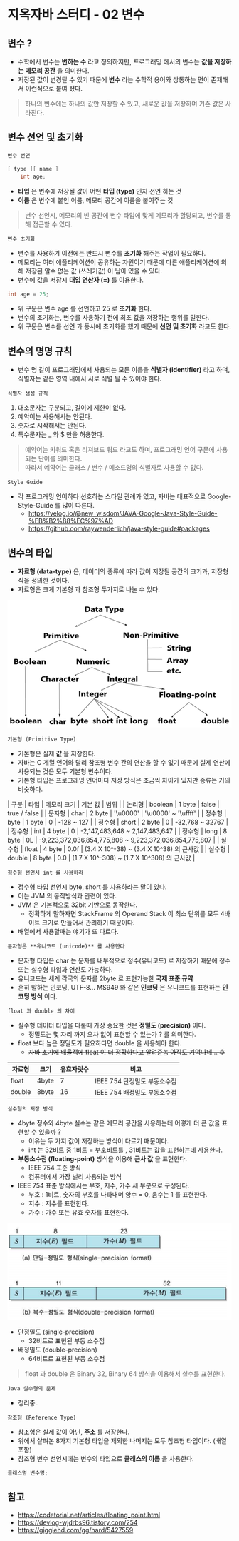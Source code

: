 # 지옥자바 스터디 - 02 변수

## 변수 ?
- 수학에서 변수는 **변하는 수** 라고 정의하지만, 프로그래밍 에서의 변수는 **값을 저장하는 메모리 공간** 을 의미한다.
- 저장된 값이 변경될 수 있기 때문에 **변수** 라는 수학적 용어와 상통하는 면이 존재해서 이런식으로 붙여 졌다.

> 하나의 변수에는 하나의 값만 저장할 수 있고, 새로운 값을 저장하며 기존 값은 사라진다.

## 변수 선언 및 초기화

`변수 선언`

```java
[ type ][ name ]
    int age;
```
- **타입** 은 변수에 저장될 값이 어떤 **타입 (type)** 인지 선언 하는 것
- **이름** 은 변수에 붙인 이름, 메모리 공간에 이름을 붙여주는 것

> 변수 선언시, 메모리의 빈 공간에 변수 타입에 맞게 메모리가 할당되고, 변수를 통해 접근할 수 있다.

`변수 초기화`

- 변수를 사용하기 이전에는 반드시 변수를 **초기화** 해주는 작업이 필요하다.
- 메모리는 여러 애플리케이션이 공유하는 자원이기 때문에 다른 애플리케이션에 의해 저장된 알수 없는 값 (쓰레기값) 이 남아 있을 수 있다.
- 변수에 값을 저장시 **대입 연산자 (=)** 를 이용한다.

```java
int age = 25;
```
- 위 구문은 변수 age 를 선언하고 25 로 **초기화** 한다.
- 변수의 초기화는, 변수를 사용하기 전에 최초 값을 저장하는 행위를 말한다.
- 위 구문은 변수를 선언 과 동시에 초기화를 했기 때문에 **선언 및 초기화** 라고도 한다.

## 변수의 명명 규칙
- 변수 명 같이 프로그래밍에서 사용되는 모든 이름을 **식별자 (identifier)** 라고 하며, 식별자는 같은 영역 내에서 서로 식별 될 수 있어야 한다.

`식별자 생성 규칙`
1. 대소문자는 구분되고, 길이에 제한이 없다.
2. 예악어는 사용해서는 안된다.
3. 숫자로 시작해서는 안된다.
4. 특수문자는 _ 와 $ 만을 허용한다.

> 예약어는 키워드 혹은 리져브드 워드 라고도 하며, 프로그래밍 언어 구문에 사용되는 단어를 의미한다. <br/>
> 따라서 예약어는 클래스 / 변수 / 메소드명의 식별자로 사용할 수 없다.

`Style Guide`
- 각 프로그래밍 언어하다 선호하는 스타일 관례가 있고, 자바는 대표적으로 Google-Style-Guide 를 많이 따른다.
    - https://velog.io/@new_wisdom/JAVA-Google-Java-Style-Guide-%EB%B2%88%EC%97%AD
    - https://github.com/raywenderlich/java-style-guide#packages

## 변수의 타입
- **자료형 (data-type)** 은, 데이터의 종류에 따라 값이 저장될 공간의 크기과, 저장형식을 정의한 것이다.
- 자료형은 크게 기본형 과 참조형 두가지로 나눌 수 있다.

![java-data-types](./images/java-data-types.png)

`기본형 (Primitive Type)`
- 기본형은 실제 **값** 을 저장한다.
- 자바는 C 계열 언어와 달리 참조형 변수 간의 연산을 할 수 없기 때문에 실제 연산에 사용되는 것은 모두 기본형 변수이다.
- 기본형 타입은 프로그래밍 언어마다 저장 방식은 조금씩 차이가 있지만 종류는 거의 비슷하다.

| 구분 | 타입 | 메모리 크기 | 기본 값 | 범위 |
| 논리형 | boolean | 1 byte | false | true / false |
| 문자형 | char | 2 byte | '\u0000' | '\u0000' ~ '\uffff' |
| 정수형 | byte | 1 byte | 0 | -128 ~ 127 |
| 정수형 | short | 2 byte | 0 | -32,768 ~ 32767 |
| 정수형 | int | 4 byte | 0 | -2,147,483,648 ~ 2,147,483,647 |
| 정수형 | long | 8 byte | 0L | -9,223,372,036,854,775,808 ~ 9,223,372,036,854,775,807 |
| 실수형 | float | 4 byte | 0.0f | (3.4 X 10^-38) ~ (3.4 X 10^38) 의 근사값 |
| 실수형 | double | 8 byte | 0.0 | (1.7 X 10^-308) ~ (1.7 X 10^308) 의 근사값 |

`정수형 선언시 int 를 사용하라`
- 정수형 타입 선언시 byte, short 를 사용하라는 말이 있다.
- 이는 JVM 의 동작방식과 관련이 있다.
- JVM 은 기본적으로 32bit 기반으로 동작한다.
    - 정확하게 말하자면 StackFrame 의 Operand Stack 이 최소 단위를 모두 4바이트 크기로 만들어서 관리하기 때문이다.
- 배열에서 사용할때는 얘기가 또 다르다.

`문자형은 **유니코드 (unicode)** 를 사용한다`
- 문자형 타입은 char 는 문자를 내부적으로 정수(유니코드) 로 저장하기 때문에 정수 또는 실수형 타입과 연산도 가능하다.
- 유니코드는 세계 각국의 문자를 2byte 로 표현가능한 **국제 표준 규약**
- 흔히 말하는 인코딩, UTF-8... MS949 와 같은 **인코딩** 은 유니코드를 표현하는 **인코딩 방식** 이다.

`float 과 double 의 차이`
- 실수형 데이터 타입을 다룰때 가장 중요한 것은 **정밀도 (precision)** 이다.
    - 정밀도는 몇 자리 까지 오차 없이 표현할 수 있는가 ? 를 의미한다.
- float 보다 높은 정밀도가 필요하다면 double 을 사용해야 한다.
    - ~~자바 초기에 배울적에 float 이 더 정확하다고 알려준놈 아직도 기억나네... 후~~

| 자료형 | 크기 | 유효자릿수 | 비고 |
| --- | --- | --- | --- |
| float | 4byte | 7 | IEEE 754 단정밀도 부동소수점 |
| double | 8byte | 16 | IEEE 754 배정밀도 부동소수점 |

`실수형의 저장 방식`
- 4byte 정수와 4byte 실수는 같은 메모리 공간을 사용하는데 어떻게 더 큰 값을 표현할 수 있을까 ?
    - 이유는 두 가지 값이 저장하는 방식이 다르기 때문이다.
    - int 는 32비트 중 1비트 = 부호비트를 , 31비트는 값을 표현하는데 사용한다.
- **부동소수점 (floating-point)** 방식을 이용해 **근사 값** 을 표현한다.
    - IEEE 754 표준 방식
    - 컴퓨터에서 가장 널리 사용되는 방식
- IEEE 754 표준 방식에서는 부호, 지수, 가수 세 부분으로 구성된다.
    - 부호 : 1비트, 숫자의 부호를 나타내며 양수 = 0, 음수는 1 를 표현한다.
    - 지수 : 지수를 표현한다.
    - 가수 : 가수 또는 유효 숫자를 표현한다.

![Precision](./images/preicison.png)

- 단정밀도 (single-precision)
    - 32비트로 표현된 부동 소수점
- 배정밀도 (double-precision)
    - 64비트로 표현된 부동 소수점

> float 과 double 은 Binary 32, Binary 64 방식을 이용해서 실수를 표현한다.

`Java 실수형의 문제`
- 정리중..

`참조형 (Reference Type)`
- 참조형은 실제 값이 아닌, **주소** 를 저장한다.
- 위에서 살펴본 8가지 기본형 타입을 제외한 나머지는 모두 참조형 타입이다. (배열 포함)
- 참조형 변수 선언시에는 변수의 타입으로 **클래스의 이름** 을 사용한다.

```java
클래스명 변수명;
```


## 참고
- https://codetorial.net/articles/floating_point.html
- https://devlog-wjdrbs96.tistory.com/254
- https://gigglehd.com/gg/hard/5427559